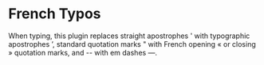 # French Typos

When typing, this plugin replaces straight apostrophes ' with typographic apostrophes ’, standard quotation marks " with French opening « or closing » quotation marks, and -- with em dashes —.